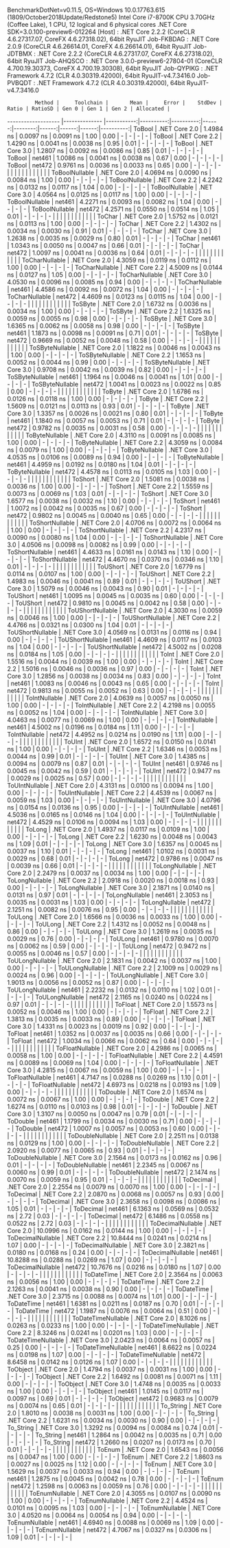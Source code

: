 
BenchmarkDotNet=v0.11.5, OS=Windows 10.0.17763.615 (1809/October2018Update/Redstone5)
Intel Core i7-8700K CPU 3.70GHz (Coffee Lake), 1 CPU, 12 logical and 6 physical cores
.NET Core SDK=3.0.100-preview6-012264
  [Host]     : .NET Core 2.2.2 (CoreCLR 4.6.27317.07, CoreFX 4.6.27318.02), 64bit RyuJIT
  Job-FKBDAG : .NET Core 2.0.9 (CoreCLR 4.6.26614.01, CoreFX 4.6.26614.01), 64bit RyuJIT
  Job-JDTBMX : .NET Core 2.2.2 (CoreCLR 4.6.27317.07, CoreFX 4.6.27318.02), 64bit RyuJIT
  Job-AHQSCO : .NET Core 3.0.0-preview6-27804-01 (CoreCLR 4.700.19.30373, CoreFX 4.700.19.30308), 64bit RyuJIT
  Job-QYPIKG : .NET Framework 4.7.2 (CLR 4.0.30319.42000), 64bit RyuJIT-v4.7.3416.0
  Job-PVBQDT : .NET Framework 4.7.2 (CLR 4.0.30319.42000), 64bit RyuJIT-v4.7.3416.0


             Method |     Toolchain |       Mean |     Error |    StdDev | Ratio | RatioSD | Gen 0 | Gen 1 | Gen 2 | Allocated |
------------------- |-------------- |-----------:|----------:|----------:|------:|--------:|------:|------:|------:|----------:|
             ToBool | .NET Core 2.0 |  1.4984 ns | 0.0097 ns | 0.0091 ns |  1.00 |    0.00 |     - |     - |     - |         - |
             ToBool | .NET Core 2.2 |  1.4290 ns | 0.0041 ns | 0.0038 ns |  0.95 |    0.01 |     - |     - |     - |         - |
             ToBool | .NET Core 3.0 |  1.2807 ns | 0.0092 ns | 0.0086 ns |  0.85 |    0.01 |     - |     - |     - |         - |
             ToBool |        net461 |  1.0086 ns | 0.0041 ns | 0.0038 ns |  0.67 |    0.00 |     - |     - |     - |         - |
             ToBool |        net472 |  0.9761 ns | 0.0036 ns | 0.0033 ns |  0.65 |    0.00 |     - |     - |     - |         - |
                    |               |            |           |           |       |         |       |       |       |           |
     ToBoolNullable | .NET Core 2.0 |  4.0694 ns | 0.0090 ns | 0.0084 ns |  1.00 |    0.00 |     - |     - |     - |         - |
     ToBoolNullable | .NET Core 2.2 |  4.2242 ns | 0.0132 ns | 0.0117 ns |  1.04 |    0.00 |     - |     - |     - |         - |
     ToBoolNullable | .NET Core 3.0 |  4.0564 ns | 0.0125 ns | 0.0117 ns |  1.00 |    0.00 |     - |     - |     - |         - |
     ToBoolNullable |        net461 |  4.2271 ns | 0.0093 ns | 0.0082 ns |  1.04 |    0.00 |     - |     - |     - |         - |
     ToBoolNullable |        net472 |  4.2571 ns | 0.0550 ns | 0.0514 ns |  1.05 |    0.01 |     - |     - |     - |         - |
                    |               |            |           |           |       |         |       |       |       |           |
             ToChar | .NET Core 2.0 |  1.5752 ns | 0.0121 ns | 0.0113 ns |  1.00 |    0.00 |     - |     - |     - |         - |
             ToChar | .NET Core 2.2 |  1.4302 ns | 0.0034 ns | 0.0030 ns |  0.91 |    0.01 |     - |     - |     - |         - |
             ToChar | .NET Core 3.0 |  1.2638 ns | 0.0035 ns | 0.0029 ns |  0.80 |    0.01 |     - |     - |     - |         - |
             ToChar |        net461 |  1.0343 ns | 0.0050 ns | 0.0047 ns |  0.66 |    0.01 |     - |     - |     - |         - |
             ToChar |        net472 |  1.0097 ns | 0.0041 ns | 0.0036 ns |  0.64 |    0.01 |     - |     - |     - |         - |
                    |               |            |           |           |       |         |       |       |       |           |
     ToCharNullable | .NET Core 2.0 |  4.3059 ns | 0.0119 ns | 0.0112 ns |  1.00 |    0.00 |     - |     - |     - |         - |
     ToCharNullable | .NET Core 2.2 |  4.5009 ns | 0.0144 ns | 0.0127 ns |  1.05 |    0.00 |     - |     - |     - |         - |
     ToCharNullable | .NET Core 3.0 |  4.0530 ns | 0.0096 ns | 0.0085 ns |  0.94 |    0.00 |     - |     - |     - |         - |
     ToCharNullable |        net461 |  4.4586 ns | 0.0092 ns | 0.0072 ns |  1.04 |    0.00 |     - |     - |     - |         - |
     ToCharNullable |        net472 |  4.4609 ns | 0.0123 ns | 0.0115 ns |  1.04 |    0.00 |     - |     - |     - |         - |
                    |               |            |           |           |       |         |       |       |       |           |
            ToSByte | .NET Core 2.0 |  1.6732 ns | 0.0036 ns | 0.0034 ns |  1.00 |    0.00 |     - |     - |     - |         - |
            ToSByte | .NET Core 2.2 |  1.6325 ns | 0.0059 ns | 0.0055 ns |  0.98 |    0.00 |     - |     - |     - |         - |
            ToSByte | .NET Core 3.0 |  1.6365 ns | 0.0062 ns | 0.0058 ns |  0.98 |    0.00 |     - |     - |     - |         - |
            ToSByte |        net461 |  1.1873 ns | 0.0098 ns | 0.0091 ns |  0.71 |    0.01 |     - |     - |     - |         - |
            ToSByte |        net472 |  0.9669 ns | 0.0052 ns | 0.0048 ns |  0.58 |    0.00 |     - |     - |     - |         - |
                    |               |            |           |           |       |         |       |       |       |           |
    ToSByteNullable | .NET Core 2.0 |  1.1822 ns | 0.0046 ns | 0.0043 ns |  1.00 |    0.00 |     - |     - |     - |         - |
    ToSByteNullable | .NET Core 2.2 |  1.1653 ns | 0.0052 ns | 0.0044 ns |  0.99 |    0.00 |     - |     - |     - |         - |
    ToSByteNullable | .NET Core 3.0 |  0.9708 ns | 0.0042 ns | 0.0039 ns |  0.82 |    0.00 |     - |     - |     - |         - |
    ToSByteNullable |        net461 |  1.1964 ns | 0.0046 ns | 0.0041 ns |  1.01 |    0.00 |     - |     - |     - |         - |
    ToSByteNullable |        net472 |  1.0041 ns | 0.0023 ns | 0.0022 ns |  0.85 |    0.00 |     - |     - |     - |         - |
                    |               |            |           |           |       |         |       |       |       |           |
             ToByte | .NET Core 2.0 |  1.6786 ns | 0.0126 ns | 0.0118 ns |  1.00 |    0.00 |     - |     - |     - |         - |
             ToByte | .NET Core 2.2 |  1.5609 ns | 0.0121 ns | 0.0113 ns |  0.93 |    0.01 |     - |     - |     - |         - |
             ToByte | .NET Core 3.0 |  1.3357 ns | 0.0026 ns | 0.0021 ns |  0.80 |    0.01 |     - |     - |     - |         - |
             ToByte |        net461 |  1.1840 ns | 0.0057 ns | 0.0053 ns |  0.71 |    0.01 |     - |     - |     - |         - |
             ToByte |        net472 |  0.9782 ns | 0.0035 ns | 0.0031 ns |  0.58 |    0.00 |     - |     - |     - |         - |
                    |               |            |           |           |       |         |       |       |       |           |
     ToByteNullable | .NET Core 2.0 |  4.3110 ns | 0.0091 ns | 0.0085 ns |  1.00 |    0.00 |     - |     - |     - |         - |
     ToByteNullable | .NET Core 2.2 |  4.3059 ns | 0.0084 ns | 0.0079 ns |  1.00 |    0.00 |     - |     - |     - |         - |
     ToByteNullable | .NET Core 3.0 |  4.0535 ns | 0.0106 ns | 0.0089 ns |  0.94 |    0.00 |     - |     - |     - |         - |
     ToByteNullable |        net461 |  4.4959 ns | 0.0192 ns | 0.0180 ns |  1.04 |    0.01 |     - |     - |     - |         - |
     ToByteNullable |        net472 |  4.4578 ns | 0.0113 ns | 0.0105 ns |  1.03 |    0.00 |     - |     - |     - |         - |
                    |               |            |           |           |       |         |       |       |       |           |
            ToShort | .NET Core 2.0 |  1.5081 ns | 0.0038 ns | 0.0036 ns |  1.00 |    0.00 |     - |     - |     - |         - |
            ToShort | .NET Core 2.2 |  1.5559 ns | 0.0073 ns | 0.0069 ns |  1.03 |    0.01 |     - |     - |     - |         - |
            ToShort | .NET Core 3.0 |  1.6577 ns | 0.0038 ns | 0.0032 ns |  1.10 |    0.00 |     - |     - |     - |         - |
            ToShort |        net461 |  1.0072 ns | 0.0042 ns | 0.0035 ns |  0.67 |    0.00 |     - |     - |     - |         - |
            ToShort |        net472 |  0.9802 ns | 0.0045 ns | 0.0040 ns |  0.65 |    0.00 |     - |     - |     - |         - |
                    |               |            |           |           |       |         |       |       |       |           |
    ToShortNullable | .NET Core 2.0 |  4.0706 ns | 0.0072 ns | 0.0064 ns |  1.00 |    0.00 |     - |     - |     - |         - |
    ToShortNullable | .NET Core 2.2 |  4.2317 ns | 0.0090 ns | 0.0080 ns |  1.04 |    0.00 |     - |     - |     - |         - |
    ToShortNullable | .NET Core 3.0 |  4.0506 ns | 0.0098 ns | 0.0082 ns |  0.99 |    0.00 |     - |     - |     - |         - |
    ToShortNullable |        net461 |  4.4633 ns | 0.0161 ns | 0.0143 ns |  1.10 |    0.00 |     - |     - |     - |         - |
    ToShortNullable |        net472 |  4.4670 ns | 0.0370 ns | 0.0346 ns |  1.10 |    0.01 |     - |     - |     - |         - |
                    |               |            |           |           |       |         |       |       |       |           |
           ToUShort | .NET Core 2.0 |  1.6779 ns | 0.0114 ns | 0.0107 ns |  1.00 |    0.00 |     - |     - |     - |         - |
           ToUShort | .NET Core 2.2 |  1.4983 ns | 0.0046 ns | 0.0041 ns |  0.89 |    0.01 |     - |     - |     - |         - |
           ToUShort | .NET Core 3.0 |  1.5079 ns | 0.0046 ns | 0.0043 ns |  0.90 |    0.01 |     - |     - |     - |         - |
           ToUShort |        net461 |  1.0095 ns | 0.0045 ns | 0.0035 ns |  0.60 |    0.00 |     - |     - |     - |         - |
           ToUShort |        net472 |  0.9810 ns | 0.0045 ns | 0.0042 ns |  0.58 |    0.00 |     - |     - |     - |         - |
                    |               |            |           |           |       |         |       |       |       |           |
   ToUShortNullable | .NET Core 2.0 |  4.3030 ns | 0.0059 ns | 0.0046 ns |  1.00 |    0.00 |     - |     - |     - |         - |
   ToUShortNullable | .NET Core 2.2 |  4.4766 ns | 0.0321 ns | 0.0300 ns |  1.04 |    0.01 |     - |     - |     - |         - |
   ToUShortNullable | .NET Core 3.0 |  4.0569 ns | 0.0131 ns | 0.0116 ns |  0.94 |    0.00 |     - |     - |     - |         - |
   ToUShortNullable |        net461 |  4.4609 ns | 0.0117 ns | 0.0103 ns |  1.04 |    0.00 |     - |     - |     - |         - |
   ToUShortNullable |        net472 |  4.5002 ns | 0.0208 ns | 0.0184 ns |  1.05 |    0.00 |     - |     - |     - |         - |
                    |               |            |           |           |       |         |       |       |       |           |
              ToInt | .NET Core 2.0 |  1.5516 ns | 0.0044 ns | 0.0039 ns |  1.00 |    0.00 |     - |     - |     - |         - |
              ToInt | .NET Core 2.2 |  1.5016 ns | 0.0046 ns | 0.0036 ns |  0.97 |    0.00 |     - |     - |     - |         - |
              ToInt | .NET Core 3.0 |  1.2856 ns | 0.0038 ns | 0.0034 ns |  0.83 |    0.00 |     - |     - |     - |         - |
              ToInt |        net461 |  1.0083 ns | 0.0046 ns | 0.0043 ns |  0.65 |    0.00 |     - |     - |     - |         - |
              ToInt |        net472 |  0.9813 ns | 0.0055 ns | 0.0052 ns |  0.63 |    0.00 |     - |     - |     - |         - |
                    |               |            |           |           |       |         |       |       |       |           |
      ToIntNullable | .NET Core 2.0 |  4.0639 ns | 0.0057 ns | 0.0050 ns |  1.00 |    0.00 |     - |     - |     - |         - |
      ToIntNullable | .NET Core 2.2 |  4.2198 ns | 0.0055 ns | 0.0052 ns |  1.04 |    0.00 |     - |     - |     - |         - |
      ToIntNullable | .NET Core 3.0 |  4.0463 ns | 0.0077 ns | 0.0069 ns |  1.00 |    0.00 |     - |     - |     - |         - |
      ToIntNullable |        net461 |  4.5002 ns | 0.0196 ns | 0.0184 ns |  1.11 |    0.00 |     - |     - |     - |         - |
      ToIntNullable |        net472 |  4.4952 ns | 0.0214 ns | 0.0190 ns |  1.11 |    0.00 |     - |     - |     - |         - |
                    |               |            |           |           |       |         |       |       |       |           |
             ToUInt | .NET Core 2.0 |  1.6572 ns | 0.0150 ns | 0.0141 ns |  1.00 |    0.00 |     - |     - |     - |         - |
             ToUInt | .NET Core 2.2 |  1.6346 ns | 0.0053 ns | 0.0044 ns |  0.99 |    0.01 |     - |     - |     - |         - |
             ToUInt | .NET Core 3.0 |  1.4385 ns | 0.0094 ns | 0.0079 ns |  0.87 |    0.01 |     - |     - |     - |         - |
             ToUInt |        net461 |  0.9746 ns | 0.0045 ns | 0.0042 ns |  0.59 |    0.01 |     - |     - |     - |         - |
             ToUInt |        net472 |  0.9477 ns | 0.0029 ns | 0.0025 ns |  0.57 |    0.00 |     - |     - |     - |         - |
                    |               |            |           |           |       |         |       |       |       |           |
     ToUIntNullable | .NET Core 2.0 |  4.3131 ns | 0.0100 ns | 0.0094 ns |  1.00 |    0.00 |     - |     - |     - |         - |
     ToUIntNullable | .NET Core 2.2 |  4.4539 ns | 0.0067 ns | 0.0059 ns |  1.03 |    0.00 |     - |     - |     - |         - |
     ToUIntNullable | .NET Core 3.0 |  4.0796 ns | 0.0154 ns | 0.0136 ns |  0.95 |    0.00 |     - |     - |     - |         - |
     ToUIntNullable |        net461 |  4.5036 ns | 0.0165 ns | 0.0146 ns |  1.04 |    0.00 |     - |     - |     - |         - |
     ToUIntNullable |        net472 |  4.4529 ns | 0.0106 ns | 0.0094 ns |  1.03 |    0.00 |     - |     - |     - |         - |
                    |               |            |           |           |       |         |       |       |       |           |
             ToLong | .NET Core 2.0 |  1.4937 ns | 0.0117 ns | 0.0109 ns |  1.00 |    0.00 |     - |     - |     - |         - |
             ToLong | .NET Core 2.2 |  1.6230 ns | 0.0048 ns | 0.0043 ns |  1.09 |    0.01 |     - |     - |     - |         - |
             ToLong | .NET Core 3.0 |  1.6357 ns | 0.0045 ns | 0.0037 ns |  1.10 |    0.01 |     - |     - |     - |         - |
             ToLong |        net461 |  1.0102 ns | 0.0031 ns | 0.0029 ns |  0.68 |    0.01 |     - |     - |     - |         - |
             ToLong |        net472 |  0.9786 ns | 0.0047 ns | 0.0039 ns |  0.66 |    0.01 |     - |     - |     - |         - |
                    |               |            |           |           |       |         |       |       |       |           |
     ToLongNullable | .NET Core 2.0 |  2.2479 ns | 0.0037 ns | 0.0034 ns |  1.00 |    0.00 |     - |     - |     - |         - |
     ToLongNullable | .NET Core 2.2 |  2.0918 ns | 0.0020 ns | 0.0018 ns |  0.93 |    0.00 |     - |     - |     - |         - |
     ToLongNullable | .NET Core 3.0 |  2.1871 ns | 0.0140 ns | 0.0131 ns |  0.97 |    0.01 |     - |     - |     - |         - |
     ToLongNullable |        net461 |  2.3053 ns | 0.0035 ns | 0.0031 ns |  1.03 |    0.00 |     - |     - |     - |         - |
     ToLongNullable |        net472 |  2.1251 ns | 0.0082 ns | 0.0076 ns |  0.95 |    0.00 |     - |     - |     - |         - |
                    |               |            |           |           |       |         |       |       |       |           |
            ToULong | .NET Core 2.0 |  1.6566 ns | 0.0036 ns | 0.0033 ns |  1.00 |    0.00 |     - |     - |     - |         - |
            ToULong | .NET Core 2.2 |  1.4312 ns | 0.0052 ns | 0.0048 ns |  0.86 |    0.00 |     - |     - |     - |         - |
            ToULong | .NET Core 3.0 |  1.2619 ns | 0.0035 ns | 0.0029 ns |  0.76 |    0.00 |     - |     - |     - |         - |
            ToULong |        net461 |  0.9780 ns | 0.0070 ns | 0.0062 ns |  0.59 |    0.00 |     - |     - |     - |         - |
            ToULong |        net472 |  0.9472 ns | 0.0055 ns | 0.0046 ns |  0.57 |    0.00 |     - |     - |     - |         - |
                    |               |            |           |           |       |         |       |       |       |           |
    ToULongNullable | .NET Core 2.0 |  2.1831 ns | 0.0042 ns | 0.0037 ns |  1.00 |    0.00 |     - |     - |     - |         - |
    ToULongNullable | .NET Core 2.2 |  2.1009 ns | 0.0029 ns | 0.0024 ns |  0.96 |    0.00 |     - |     - |     - |         - |
    ToULongNullable | .NET Core 3.0 |  1.9013 ns | 0.0056 ns | 0.0052 ns |  0.87 |    0.00 |     - |     - |     - |         - |
    ToULongNullable |        net461 |  2.2232 ns | 0.0132 ns | 0.0110 ns |  1.02 |    0.01 |     - |     - |     - |         - |
    ToULongNullable |        net472 |  2.1165 ns | 0.0240 ns | 0.0224 ns |  0.97 |    0.01 |     - |     - |     - |         - |
                    |               |            |           |           |       |         |       |       |       |           |
            ToFloat | .NET Core 2.0 |  1.5573 ns | 0.0052 ns | 0.0046 ns |  1.00 |    0.00 |     - |     - |     - |         - |
            ToFloat | .NET Core 2.2 |  1.3813 ns | 0.0035 ns | 0.0033 ns |  0.89 |    0.00 |     - |     - |     - |         - |
            ToFloat | .NET Core 3.0 |  1.4331 ns | 0.0023 ns | 0.0019 ns |  0.92 |    0.00 |     - |     - |     - |         - |
            ToFloat |        net461 |  1.0352 ns | 0.0037 ns | 0.0035 ns |  0.66 |    0.00 |     - |     - |     - |         - |
            ToFloat |        net472 |  1.0034 ns | 0.0066 ns | 0.0062 ns |  0.64 |    0.00 |     - |     - |     - |         - |
                    |               |            |           |           |       |         |       |       |       |           |
    ToFloatNullable | .NET Core 2.0 |  4.2986 ns | 0.0065 ns | 0.0058 ns |  1.00 |    0.00 |     - |     - |     - |         - |
    ToFloatNullable | .NET Core 2.2 |  4.4591 ns | 0.0089 ns | 0.0069 ns |  1.04 |    0.00 |     - |     - |     - |         - |
    ToFloatNullable | .NET Core 3.0 |  4.2815 ns | 0.0067 ns | 0.0059 ns |  1.00 |    0.00 |     - |     - |     - |         - |
    ToFloatNullable |        net461 |  4.7147 ns | 0.0288 ns | 0.0269 ns |  1.10 |    0.01 |     - |     - |     - |         - |
    ToFloatNullable |        net472 |  4.6973 ns | 0.0218 ns | 0.0193 ns |  1.09 |    0.00 |     - |     - |     - |         - |
                    |               |            |           |           |       |         |       |       |       |           |
           ToDouble | .NET Core 2.0 |  1.6574 ns | 0.0072 ns | 0.0067 ns |  1.00 |    0.00 |     - |     - |     - |         - |
           ToDouble | .NET Core 2.2 |  1.6274 ns | 0.0110 ns | 0.0103 ns |  0.98 |    0.01 |     - |     - |     - |         - |
           ToDouble | .NET Core 3.0 |  1.3107 ns | 0.0050 ns | 0.0047 ns |  0.79 |    0.01 |     - |     - |     - |         - |
           ToDouble |        net461 |  1.1799 ns | 0.0034 ns | 0.0030 ns |  0.71 |    0.00 |     - |     - |     - |         - |
           ToDouble |        net472 |  1.0007 ns | 0.0057 ns | 0.0053 ns |  0.60 |    0.00 |     - |     - |     - |         - |
                    |               |            |           |           |       |         |       |       |       |           |
   ToDoubleNullable | .NET Core 2.0 |  2.2511 ns | 0.0138 ns | 0.0129 ns |  1.00 |    0.00 |     - |     - |     - |         - |
   ToDoubleNullable | .NET Core 2.2 |  2.0920 ns | 0.0077 ns | 0.0065 ns |  0.93 |    0.01 |     - |     - |     - |         - |
   ToDoubleNullable | .NET Core 3.0 |  2.1564 ns | 0.0173 ns | 0.0162 ns |  0.96 |    0.01 |     - |     - |     - |         - |
   ToDoubleNullable |        net461 |  2.2345 ns | 0.0067 ns | 0.0060 ns |  0.99 |    0.01 |     - |     - |     - |         - |
   ToDoubleNullable |        net472 |  2.1474 ns | 0.0070 ns | 0.0059 ns |  0.95 |    0.01 |     - |     - |     - |         - |
                    |               |            |           |           |       |         |       |       |       |           |
          ToDecimal | .NET Core 2.0 |  2.2554 ns | 0.0079 ns | 0.0070 ns |  1.00 |    0.00 |     - |     - |     - |         - |
          ToDecimal | .NET Core 2.2 |  2.0870 ns | 0.0068 ns | 0.0057 ns |  0.93 |    0.00 |     - |     - |     - |         - |
          ToDecimal | .NET Core 3.0 |  2.3658 ns | 0.0098 ns | 0.0086 ns |  1.05 |    0.01 |     - |     - |     - |         - |
          ToDecimal |        net461 |  6.1363 ns | 0.0569 ns | 0.0532 ns |  2.72 |    0.03 |     - |     - |     - |         - |
          ToDecimal |        net472 |  6.1486 ns | 0.0558 ns | 0.0522 ns |  2.72 |    0.03 |     - |     - |     - |         - |
                    |               |            |           |           |       |         |       |       |       |           |
  ToDecimalNullable | .NET Core 2.0 | 10.0996 ns | 0.0162 ns | 0.0144 ns |  1.00 |    0.00 |     - |     - |     - |         - |
  ToDecimalNullable | .NET Core 2.2 | 10.8444 ns | 0.0241 ns | 0.0214 ns |  1.07 |    0.00 |     - |     - |     - |         - |
  ToDecimalNullable | .NET Core 3.0 |  2.3821 ns | 0.0180 ns | 0.0168 ns |  0.24 |    0.00 |     - |     - |     - |         - |
  ToDecimalNullable |        net461 | 10.8288 ns | 0.0288 ns | 0.0269 ns |  1.07 |    0.00 |     - |     - |     - |         - |
  ToDecimalNullable |        net472 | 10.7676 ns | 0.0216 ns | 0.0180 ns |  1.07 |    0.00 |     - |     - |     - |         - |
                    |               |            |           |           |       |         |       |       |       |           |
         ToDateTime | .NET Core 2.0 |  2.3564 ns | 0.0063 ns | 0.0056 ns |  1.00 |    0.00 |     - |     - |     - |         - |
         ToDateTime | .NET Core 2.2 |  2.1263 ns | 0.0041 ns | 0.0038 ns |  0.90 |    0.00 |     - |     - |     - |         - |
         ToDateTime | .NET Core 3.0 |  2.3715 ns | 0.0088 ns | 0.0074 ns |  1.01 |    0.00 |     - |     - |     - |         - |
         ToDateTime |        net461 |  1.6381 ns | 0.0211 ns | 0.0187 ns |  0.70 |    0.01 |     - |     - |     - |         - |
         ToDateTime |        net472 |  1.1987 ns | 0.0076 ns | 0.0064 ns |  0.51 |    0.00 |     - |     - |     - |         - |
                    |               |            |           |           |       |         |       |       |       |           |
 ToDateTimeNullable | .NET Core 2.0 |  8.1026 ns | 0.0263 ns | 0.0233 ns |  1.00 |    0.00 |     - |     - |     - |         - |
 ToDateTimeNullable | .NET Core 2.2 |  8.3246 ns | 0.0241 ns | 0.0201 ns |  1.03 |    0.00 |     - |     - |     - |         - |
 ToDateTimeNullable | .NET Core 3.0 |  2.0423 ns | 0.0064 ns | 0.0057 ns |  0.25 |    0.00 |     - |     - |     - |         - |
 ToDateTimeNullable |        net461 |  8.6622 ns | 0.0224 ns | 0.0198 ns |  1.07 |    0.00 |     - |     - |     - |         - |
 ToDateTimeNullable |        net472 |  8.6458 ns | 0.0142 ns | 0.0126 ns |  1.07 |    0.00 |     - |     - |     - |         - |
                    |               |            |           |           |       |         |       |       |       |           |
           ToObject | .NET Core 2.0 |  1.4794 ns | 0.0037 ns | 0.0031 ns |  1.00 |    0.00 |     - |     - |     - |         - |
           ToObject | .NET Core 2.2 |  1.6492 ns | 0.0081 ns | 0.0071 ns |  1.11 |    0.00 |     - |     - |     - |         - |
           ToObject | .NET Core 3.0 |  1.4748 ns | 0.0035 ns | 0.0033 ns |  1.00 |    0.00 |     - |     - |     - |         - |
           ToObject |        net461 |  1.0145 ns | 0.0117 ns | 0.0097 ns |  0.69 |    0.01 |     - |     - |     - |         - |
           ToObject |        net472 |  0.9683 ns | 0.0079 ns | 0.0074 ns |  0.65 |    0.01 |     - |     - |     - |         - |
                    |               |            |           |           |       |         |       |       |       |           |
          To_String | .NET Core 2.0 |  1.8010 ns | 0.0038 ns | 0.0031 ns |  1.00 |    0.00 |     - |     - |     - |         - |
          To_String | .NET Core 2.2 |  1.6231 ns | 0.0034 ns | 0.0030 ns |  0.90 |    0.00 |     - |     - |     - |         - |
          To_String | .NET Core 3.0 |  1.3292 ns | 0.0094 ns | 0.0084 ns |  0.74 |    0.01 |     - |     - |     - |         - |
          To_String |        net461 |  1.2864 ns | 0.0042 ns | 0.0035 ns |  0.71 |    0.00 |     - |     - |     - |         - |
          To_String |        net472 |  1.2660 ns | 0.0207 ns | 0.0173 ns |  0.70 |    0.01 |     - |     - |     - |         - |
                    |               |            |           |           |       |         |       |       |       |           |
             ToEnum | .NET Core 2.0 |  1.6543 ns | 0.0056 ns | 0.0047 ns |  1.00 |    0.00 |     - |     - |     - |         - |
             ToEnum | .NET Core 2.2 |  1.8603 ns | 0.0027 ns | 0.0025 ns |  1.12 |    0.00 |     - |     - |     - |         - |
             ToEnum | .NET Core 3.0 |  1.5629 ns | 0.0037 ns | 0.0033 ns |  0.94 |    0.00 |     - |     - |     - |         - |
             ToEnum |        net461 |  1.2875 ns | 0.0045 ns | 0.0042 ns |  0.78 |    0.00 |     - |     - |     - |         - |
             ToEnum |        net472 |  1.2598 ns | 0.0063 ns | 0.0059 ns |  0.76 |    0.00 |     - |     - |     - |         - |
                    |               |            |           |           |       |         |       |       |       |           |
     ToEnumNullable | .NET Core 2.0 |  4.3055 ns | 0.0107 ns | 0.0090 ns |  1.00 |    0.00 |     - |     - |     - |         - |
     ToEnumNullable | .NET Core 2.2 |  4.4524 ns | 0.0101 ns | 0.0095 ns |  1.03 |    0.00 |     - |     - |     - |         - |
     ToEnumNullable | .NET Core 3.0 |  4.0520 ns | 0.0064 ns | 0.0054 ns |  0.94 |    0.00 |     - |     - |     - |         - |
     ToEnumNullable |        net461 |  4.6940 ns | 0.0088 ns | 0.0069 ns |  1.09 |    0.00 |     - |     - |     - |         - |
     ToEnumNullable |        net472 |  4.7067 ns | 0.0327 ns | 0.0306 ns |  1.09 |    0.01 |     - |     - |     - |         - |
